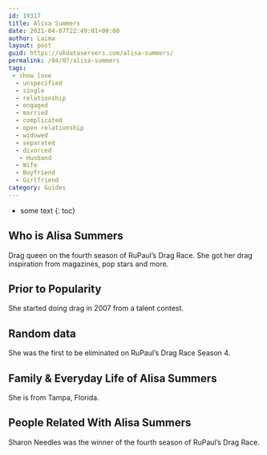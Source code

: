 ```yaml
---
id: 19317
title: Alisa Summers
date: 2021-04-07T22:49:01+00:00
author: Laima
layout: post
guid: https://ukdataservers.com/alisa-summers/
permalink: /04/07/alisa-summers
tags:
 - show love
  - unspecified
  - single
  - relationship
  - engaged
  - married
  - complicated
  - open relationship
  - widowed
  - separated
  - divorced
   - Husband
  - Wife
  - Boyfriend
  - Girlfriend
category: Guides
---
```


* some text
{: toc}


## Who is Alisa Summers
                  
                  
                  
Drag queen on the fourth season of RuPaul&#8217;s Drag Race. She got her drag inspiration from magazines, pop stars and more.
                  
              
            
              
            
                
                
                
## Prior to Popularity
                  
                  
                  
She started doing drag in 2007 from a talent contest.
                  
              
            
              
            
                
                
                
## Random data
                  
                  
                  
She was the first to be eliminated on RuPaul&#8217;s Drag Race Season 4.
                  
              
            
              
            
                
                
                
## Family & Everyday Life of Alisa Summers
                  
                  
                  
She is from Tampa, Florida.
                  
              
            
              
            
                
                
                
## People Related With Alisa Summers
                  
                  
                  
Sharon Needles was the winner of the fourth season of RuPaul&#8217;s Drag Race.
                  
              
            
              
            
                
              
            
              
              
            
            
              
            
          
          
          
